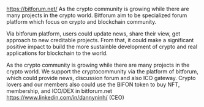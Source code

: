 https://bitforum.net/
As the crypto community is growing while there are many projects in the crypto world. Bitforum aim to be specialized forum platform which focus on crypto and blockchain community. 

Via bitforum platform, users could update news, share their view, get approach to new creditable projects. From that, it could make a significant positive impact to build the more sustainble development of crypto and real applications for blockchain to the world.

As the crypto community is growing while there are many projects in the crypto world. We support the cryptocommunity via the platform of bitforum, which could provide news, discussion forum and also ICO gateway. Crypto lovers and our members also could use the BIFON token to buy NFT, membership, and ICO/DEX in bitforum.net
https://www.linkedin.com/in/dannyninh/ (CEO)
